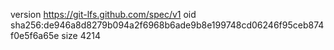 version https://git-lfs.github.com/spec/v1
oid sha256:de946a8d8279b094a2f6968b6ade9b8e199748cd06246f95ceb874f0e5f6a65e
size 4214
